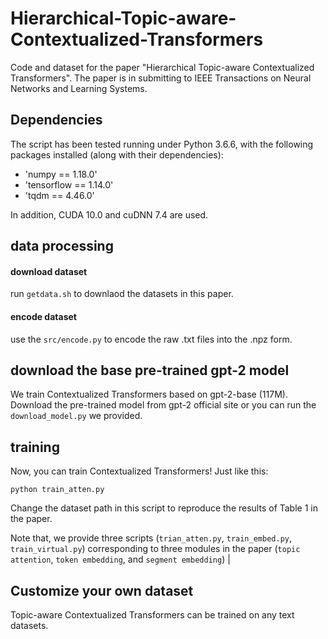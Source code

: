 # Hierarchical-Topic-aware-Contextualized-Transformers

Code and dataset for the paper "Hierarchical Topic-aware Contextualized Transformers". The paper is in submitting to IEEE Transactions on Neural Networks and Learning Systems.

## Dependencies
The script has been tested running under Python 3.6.6, with the following packages installed (along with their dependencies):
- 'numpy == 1.18.0'
- 'tensorflow == 1.14.0'
- 'tqdm == 4.46.0'

In addition, CUDA 10.0 and cuDNN 7.4 are used.

## data processing
#### download dataset
run `getdata.sh` to downlaod the datasets in this paper. 
#### encode dataset
use the `src/encode.py` to encode the raw .txt files into the .npz form.


## download the base pre-trained gpt-2 model
We train Contextualized Transformers based on gpt-2-base (117M). Download the pre-trained model from gpt-2 official site or you can run the `download_model.py` we provided. 

## training
Now, you can train Contextualized Transformers! Just like this:

`python train_atten.py`

Change the dataset path in this script to reproduce the results of Table 1 in the paper.

Note that, we provide three scripts (`trian_atten.py`, `train_embed.py`, `train_virtual.py`) corresponding to three modules in the paper (`topic attention`, `token embedding`, and `segment embedding`)
|
## Customize your own dataset
Topic-aware Contextualized Transformers can be trained on any text datasets. 
